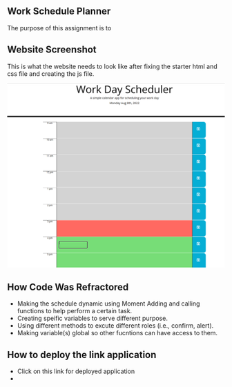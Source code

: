 ## Work Schedule Planner
The purpose of this assignment is to 

## Website Screenshot
This is what the website needs to look like after fixing the starter html and css file and creating the js file.

![PasswordGenerator mock-up](./images/workPlanner.png)

## How Code Was Refractored
* Making the schedule dynamic using Moment
Adding and calling functions to help perform a certain task.
* Creating speific variables to serve different purpose.
* Using different methods to excute different roles (i.e., confirm, alert).
* Making variable(s) global so other fucntions can have access to them.

## How to deploy the link application
* Click on this link for deployed application
* 
